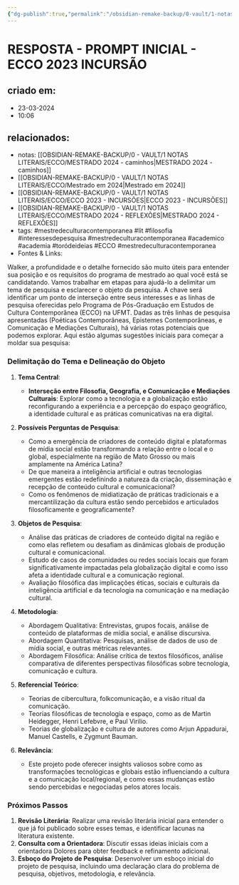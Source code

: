 ```yaml
---
{"dg-publish":true,"permalink":"/obsidian-remake-backup/0-vault/1-notas-literais/ecco/resposta-prompt-inicial-ecco-2023-incursao/","tags":["mestredeculturacontemporanea","lit","filosofia","interessesdepesquisa","academico","academia","toródeideias","ECCO"],"dgHomeLink":true,"dgShowLocalGraph":true,"dgShowFileTree":true,"noteIcon":""}
---
```


# RESPOSTA - PROMPT INICIAL - ECCO 2023 INCURSÃO

## criado em: 
- 23-03-2024
- 10:06
## relacionados:
- notas: [[OBSIDIAN-REMAKE-BACKUP/0 - VAULT/1 NOTAS LITERAIS/ECCO/MESTRADO 2024 - caminhos\|MESTRADO 2024 - caminhos]]
- [[OBSIDIAN-REMAKE-BACKUP/0 - VAULT/1 NOTAS LITERAIS/ECCO/Mestrado em 2024\|Mestrado em 2024]]
- [[OBSIDIAN-REMAKE-BACKUP/0 - VAULT/1 NOTAS LITERAIS/ECCO/ECCO 2023 - INCURSÕES\|ECCO 2023 - INCURSÕES]]
- [[OBSIDIAN-REMAKE-BACKUP/0 - VAULT/1 NOTAS LITERAIS/ECCO/MESTRADO 2024 - REFLEXÕES\|MESTRADO 2024 - REFLEXÕES]]
- tags: #mestredeculturacontemporanea #lit #filosofia #interessesdepesquisa #mestredeculturacontemporanea #academico #academia #toródeideias #ECCO #mestredeculturacontemporanea 
- Fontes & Links: 

Walker, a profundidade e o detalhe fornecido são muito úteis para entender sua posição e os requisitos do programa de mestrado ao qual você está se candidatando. Vamos trabalhar em etapas para ajudá-lo a delimitar um tema de pesquisa e esclarecer o objeto da pesquisa. A chave será identificar um ponto de interseção entre seus interesses e as linhas de pesquisa oferecidas pelo Programa de Pós-Graduação em Estudos de Cultura Contemporânea (ECCO) na UFMT. Dadas as três linhas de pesquisa apresentadas (Poéticas Contemporâneas, Epistemes Contemporâneas, e Comunicação e Mediações Culturais), há várias rotas potenciais que podemos explorar. Aqui estão algumas sugestões iniciais para começar a moldar sua pesquisa:

### Delimitação do Tema e Delineação do Objeto

1. **Tema Central**:
    - **Interseção entre Filosofia, Geografia, e Comunicação e Mediações Culturais**: Explorar como a tecnologia e a globalização estão reconfigurando a experiência e a percepção do espaço geográfico, a identidade cultural e as práticas comunicativas na era digital.

2. **Possíveis Perguntas de Pesquisa**:
    - Como a emergência de criadores de conteúdo digital e plataformas de mídia social estão transformando a relação entre o local e o global, especialmente na região de Mato Grosso ou mais amplamente na América Latina?
    - De que maneira a inteligência artificial e outras tecnologias emergentes estão redefinindo a natureza da criação, disseminação e recepção de conteúdo cultural e comunicacional?
    - Como os fenômenos de midiatização de práticas tradicionais e a mercantilização da cultura estão sendo percebidos e articulados filosoficamente e geograficamente?

3. **Objetos de Pesquisa**:
    - Análise das práticas de criadores de conteúdo digital na região e como elas refletem ou desafiam as dinâmicas globais de produção cultural e comunicacional.
    - Estudo de casos de comunidades ou redes sociais locais que foram significativamente impactadas pela globalização digital e como isso afeta a identidade cultural e a comunicação regional.
    - Avaliação filosófica das implicações éticas, sociais e culturais da inteligência artificial e da tecnologia na comunicação e na mediação cultural.

4. **Metodologia**:
    - Abordagem Qualitativa: Entrevistas, grupos focais, análise de conteúdo de plataformas de mídia social, e análise discursiva.
    - Abordagem Quantitativa: Pesquisas, análise de dados de uso de mídia social, e outras métricas relevantes.
    - Abordagem Filosófica: Análise crítica de textos filosóficos, análise comparativa de diferentes perspectivas filosóficas sobre tecnologia, comunicação e cultura.

5. **Referencial Teórico**:
    - Teorias de cibercultura, folkcomunicação, e a visão ritual da comunicação.
    - Teorias filosóficas de tecnologia e espaço, como as de Martin Heidegger, Henri Lefebvre, e Paul Virilio.
    - Teorias de globalização e cultura de autores como Arjun Appadurai, Manuel Castells, e Zygmunt Bauman.

6. **Relevância**:
    - Este projeto pode oferecer insights valiosos sobre como as transformações tecnológicas e globais estão influenciando a cultura e a comunicação local/regional, e como essas mudanças estão sendo percebidas e negociadas pelos atores locais.

### Próximos Passos

1. **Revisão Literária**: Realizar uma revisão literária inicial para entender o que já foi publicado sobre esses temas, e identificar lacunas na literatura existente.
2. **Consulta com a Orientadora**: Discutir essas ideias iniciais com a orientadora Dolores para obter feedback e refinamento adicional.
3. **Esboço do Projeto de Pesquisa**: Desenvolver um esboço inicial do projeto de pesquisa, incluindo uma declaração clara do problema de pesquisa, objetivos, metodologia, e relevância.

